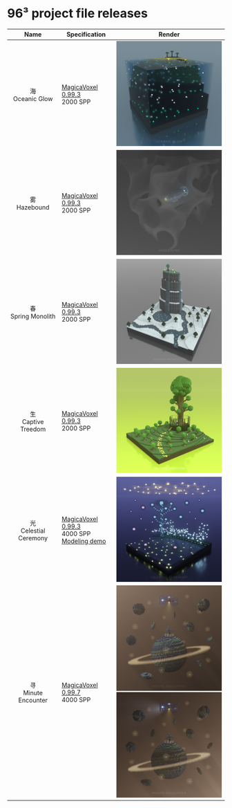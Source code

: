 # 96³ project file releases

| Name | Specification | Render |
| :-: | - | - |
| 海<br>Oceanic Glow | [MagicaVoxel 0.99.3](https://github.com/ephtracy/ephtracy.github.io/releases/tag/v0.99.3)<br>2000 SPP | <img src="https://github.com/dawnsqrl/96-cubed-project/blob/main/export/Oceanic%20Glow.png" width="400"> |
| 雾<br>Hazebound | [MagicaVoxel 0.99.3](https://github.com/ephtracy/ephtracy.github.io/releases/tag/v0.99.3)<br>2000 SPP | <img src="https://github.com/dawnsqrl/96-cubed-project/blob/main/export/Hazebound.png" width="400"> |
| 春<br>Spring Monolith | [MagicaVoxel 0.99.3](https://github.com/ephtracy/ephtracy.github.io/releases/tag/v0.99.3)<br>2000 SPP | <img src="https://github.com/dawnsqrl/96-cubed-project/blob/main/export/Spring%20Monolith.png" width="400"> |
| 生<br>Captive Treedom | [MagicaVoxel 0.99.3](https://github.com/ephtracy/ephtracy.github.io/releases/tag/v0.99.3)<br>2000 SPP | <img src="https://github.com/dawnsqrl/96-cubed-project/blob/main/export/Captive%20Treedom.png" width="400"> |
| 光<br>Celestial Ceremony | [MagicaVoxel 0.99.3](https://github.com/ephtracy/ephtracy.github.io/releases/tag/v0.99.3)<br>4000 SPP<br>[Modeling demo](https://mp.weixin.qq.com/s/wGC9GUVTvM1U9Spy94AESQ) | <img src="https://github.com/dawnsqrl/96-cubed-project/blob/main/export/Celestial%20Ceremony.png" width="400"> |
| 寻<br>Minute Encounter | [MagicaVoxel 0.99.7](https://github.com/ephtracy/ephtracy.github.io/releases/tag/0.99.7)<br>4000 SPP | <img src="https://github.com/dawnsqrl/96-cubed-project/blob/main/export/Minute%20Encounter%20Positive.png" width="400"><br><img src="https://github.com/dawnsqrl/96-cubed-project/blob/main/export/Minute%20Encounter%20Negative.png" width="400"> |
